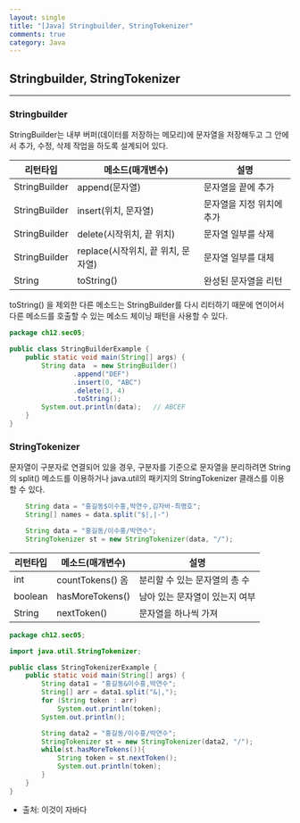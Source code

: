 ```yaml
---
layout: single
title: "[Java] Stringbuilder, StringTokenizer"
comments: true
category: Java
---
```


## Stringbuilder, StringTokenizer

---

### Stringbuilder

StringBuilder는 내부 버퍼(데이터를 저장하는 메모리)에 문자열을 저장해두고 그 안에서 추가, 수정, 삭제 작업을 하도록 설계되어 있다.
<br>

| 리턴타입      | 메소드(매개변수)                | 설명         |
|-----------|--------------------------|------------|
| StringBuilder | append(문자열)              | 문자열을 끝에 추가 |
| StringBuilder | insert(위치, 문자열)          | 문자열을 지정 위치에 추가           |
| StringBuilder | delete(시작위치, 끝 위치)       | 문자열 일부를 삭제           |
| StringBuilder | replace(시작위치, 끝 위치, 문자열) | 문자열 일부를 대체           |
| String    | toString()               | 완성된 문자열을 리턴           |
 
toString() 을 제외한 다른 메소드는 StringBuilder를 다시 리터하기 때문에 연이어서 다른 메소드를 호출할 수 있는 메소드 체이닝 패턴을 사용할 수 있다.
```java
package ch12.sec05;

public class StringBuilderExample {
    public static void main(String[] args) {
        String data  = new StringBuilder()
                .append("DEF")
                .insert(0, "ABC")
                .delete(3, 4)
                .toString();
        System.out.println(data);   // ABCEF
    }
}

```

### StringTokenizer
문자열이 구분자로 연결되어 있을 경우, 구분자를 기준으로 문자열을 분리하려면 String의 split() 메소드를 이용하거나 java.util의 패키지의 StringTokenizer 클래스를 이용할 수 있다.

```java
    String data = "홍길동$이수홍,박연수,김자바-최명호";
    String[] names = data.split("$|,|-")

    String data = "홍길동/이수홍/박연수";
    StringTokenizer st = new StringTokenizer(data, "/");
```
| 리턴타입    | 메소드(매개변수)       | 설명              |
|---------|-----------------|-----------------|
| int     | countTokens() 옴 | 분리할 수 있는 문자열의 총 수 |
| boolean | hasMoreTokens() | 남아 있는 문자열이 있는지 여부 |
| String  | nextToken()     | 문자열을 하나씩 가져     |

```java
package ch12.sec05;

import java.util.StringTokenizer;

public class StringTokenizerExample {
    public static void main(String[] args) {
        String data1 = "홍길동&이수홍,박연수";
        String[] arr = data1.split("&|,");
        for (String token : arr)
            System.out.println(token);
        System.out.println();

        String data2 = "홍길동/이수홍/박연수";
        StringTokenizer st = new StringTokenizer(data2, "/");
        while(st.hasMoreTokens()){
            String token = st.nextToken();
            System.out.println(token);
        }
    }
}

```

* 출처: 이것이 자바다